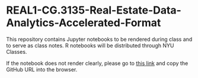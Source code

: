 # REAL1-CG.3135-Real-Estate-Data-Analytics-Accelerated-Format
This repository contains Jupyter notebooks to be rendered during class and to serve as class notes.  R notebooks will be distributed through NYU Classes.

If the notebook does not render clearly, please go to [this link](https://nbviewer.jupyter.org/) and copy the GitHub URL into the browser.
